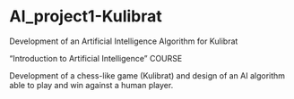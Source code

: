 # AI_project1-Kulibrat
Development of an Artificial Intelligence Algorithm for Kulibrat

“Introduction to Artificial Intelligence” COURSE

Development of a chess-like game (Kulibrat) and design of an AI algorithm able to play and win against a human player.
